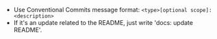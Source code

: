 - Use Conventional Commits message format: `<type>[optional scope]: <description>`
- If it's an update related to the README, just write 'docs: update README'.
